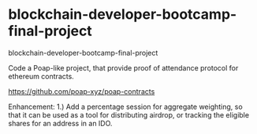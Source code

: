 # blockchain-developer-bootcamp-final-project
blockchain-developer-bootcamp-final-project

Code a Poap-like project, that provide proof of attendance protocol for ethereum contracts.

https://github.com/poap-xyz/poap-contracts

Enhancement: 
1.) Add a percentage session for aggregate weighting, so that it can be used as a tool for distributing airdrop, 
or tracking the eligible shares for an address in an IDO.
